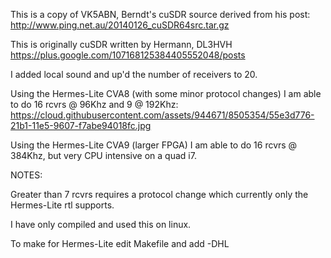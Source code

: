 This is a copy of VK5ABN, Berndt's cuSDR source
derived from his post: http://www.ping.net.au/20140126_cuSDR64src.tar.gz

This is originally cuSDR written by Hermann, DL3HVH
https://plus.google.com/107168125384405552048/posts

I added local sound and up'd the number of receivers to 20.

Using the Hermes-Lite CVA8 (with some minor protocol changes)
I am able to do 16 rcvrs @ 96Khz and 9 @ 192Khz:
 https://cloud.githubusercontent.com/assets/944671/8505354/55e3d776-21b1-11e5-9607-f7abe94018fc.jpg

Using the Hermes-Lite CVA9 (larger FPGA)
I am able to do 16 rcvrs @ 384Khz, but very CPU intensive on a quad i7.

NOTES:

Greater than 7 rcvrs requires a protocol change which currently only
the Hermes-Lite rtl supports.

I have only compiled and used this on linux.

To make for Hermes-Lite edit Makefile and add -DHL
